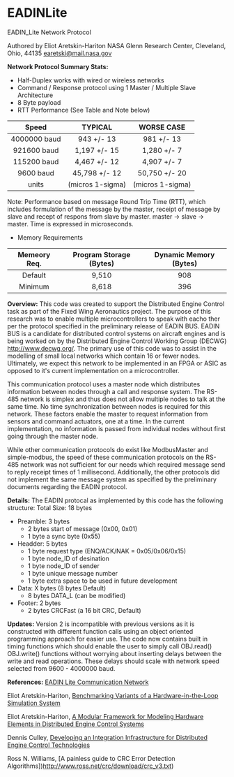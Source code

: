 # EADINLite
EADIN_Lite Network Protocol 
 
Authored by Eliot Aretskin-Hariton
NASA Glenn Research Center, Cleveland, Ohio, 44135
earetski@mail.nasa.gov

**Network Protocol Summary Stats:**
* Half-Duplex works with wired or wireless networks
* Command / Response protocol using 1 Master / Multiple Slave Architecture
* 8 Byte payload
* RTT Performance (See Table and Note below)  
      
|  Speed       |  TYPICAL        | WORSE CASE      |
|:------------:|:---------------:|:---------------:|
| 4000000 baud |     943 +/- 13  |   981 +/- 13    |
|  921600 baud |   1,197 +/- 15  |  1,280 +/-  7   |
|  115200 baud |   4,467 +/- 12  |  4,907 +/-  7   |
|    9600 baud |  45,798 +/- 12  | 50,750 +/- 20   |
|     units    | (micros 1-sigma)|(micros 1-sigma) |

Note: Performance based on message Round Trip Time (RTT), which includes
formulation of the message by the master, receipt of message by slave
and recept of respons from slave by master. master -> slave -> master. 
Time is expressed in microseconds.

* Memory Requirements

| Memeory Req. | Program Storage (Bytes) | Dynamic Memory (Bytes) |
|:------------:|:-----------------------:|:----------------------:|
| Default      | 9,510                   |    908                 |
| Minimum      | 8,618                   | 396                    |

**Overview:**
This code was created to support the Distributed Engine Control task
as part of the Fixed Wing Aeronautics project. The purpose of this research 
was to enable multiple microcontrollers to speak with eacho ther per the
protocol specified in the preliminary release of EADIN BUS. EADIN BUS is a 
candidate for distributed control systems on aircraft engines and is being
worked on by the Distributed Engine Control Working Group (DECWG) 
http://www.decwg.org/. The primary use of this code was to assist in the 
modelling of small local networks which contain 16 or fewer nodes. 
Ultimately, we expect this network to be implemented in an FPGA or ASIC 
as opposed to it's current implementation on a microcontroller. 

This communication protocol uses a master node which distributes 
information between nodes through a call and response system. The RS-485 
network is simplex and thus does not allow multiple nodes to talk at 
the same time. No time synchronization between nodes is required for 
this network. These factors enable the master to request information 
from sensors and command actuators, one at a time. In the current 
implementation, no information is passed from individual nodes without 
first going through the master node. 

While other communication protocols do exist like ModbusMaster and simple-modbus,
the speed of these communication protocols on the RS-485 network was not 
sufficient for our needs which required message send to reply receipt times
of 1 millisecond. Additionally, the other protocols did not implement the 
same message system as specified by the preliminary documents regarding
the EADIN protocol.

**Details:**
The EADIN protocal as implemented by this code has the following structure:
Total Size: 18 bytes
* Preamble: 3 bytes
	* 2 bytes start of message (0x00, 0x01)
	* 1 byte a sync  byte (0x55)
* Headder: 5 bytes 
	* 1 byte request type (ENQ/ACK/NAK = 0x05/0x06/0x15)
	* 1 byte node_ID of desination
	* 1 byte node_ID of sender
	* 1 byte unique message number
	* 1 byte extra space to be used in future development
* Data: X bytes (8 bytes Default)
	* 8 bytes DATA_L (can be modified)
* Footer: 2 bytes 
	* 2 bytes CRCFast (a 16 bit CRC, Default)


**Updates:**
Version 2 is incompatible with previous versions as it is constructed with 
different function calls using an object oriented programming approach for
easier use. The code now contains built in timing functions which should
enable the user to simply call OBJ.read() OBJ.write() functions without worrying
about inserting delays between the write and read operations. These delays
should scale with network speed selected from 9600 - 4000000 baud. 

**References:**
[EADIN Lite Communication Network](http://www.techbriefs.com/component/content/article/ntb/tech-briefs/electronics-and-computers/23450)

Eliot Aretskin-Hariton, [Benchmarking Variants of a Hardware-in-the-Loop Simulation System](http://arc.aiaa.org/doi/abs/10.2514/6.2016-1425)

Eliot Aretskin-Hariton, [A Modular Framework for Modeling Hardware Elements in Distributed Engine Control Systems](http://arc.aiaa.org/doi/abs/10.2514/6.2014-3530)

Dennis Culley, [Developing an Integration Infrastructure for Distributed Engine Control Technologies](http://arc.aiaa.org/doi/abs/10.2514/6.2014-3532)

Ross N. Williams, [A painless guide to CRC Error Detection Algorithms])http://www.ross.net/crc/download/crc_v3.txt)